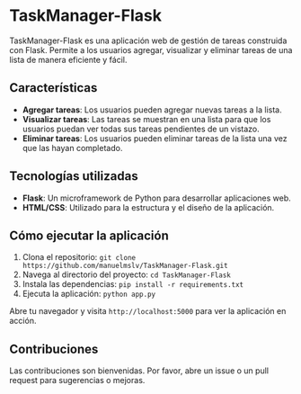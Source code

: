 # TaskManager-Flask

TaskManager-Flask es una aplicación web de gestión de tareas construida con Flask. Permite a los usuarios agregar, visualizar y eliminar tareas de una lista de manera eficiente y fácil.

## Características

- **Agregar tareas**: Los usuarios pueden agregar nuevas tareas a la lista.
- **Visualizar tareas**: Las tareas se muestran en una lista para que los usuarios puedan ver todas sus tareas pendientes de un vistazo.
- **Eliminar tareas**: Los usuarios pueden eliminar tareas de la lista una vez que las hayan completado.

## Tecnologías utilizadas

- **Flask**: Un microframework de Python para desarrollar aplicaciones web.
- **HTML/CSS**: Utilizado para la estructura y el diseño de la aplicación.

## Cómo ejecutar la aplicación

1. Clona el repositorio: `git clone https://github.com/manuelmslv/TaskManager-Flask.git`
2. Navega al directorio del proyecto: `cd TaskManager-Flask`
3. Instala las dependencias: `pip install -r requirements.txt`
4. Ejecuta la aplicación: `python app.py`

Abre tu navegador y visita `http://localhost:5000` para ver la aplicación en acción.

## Contribuciones

Las contribuciones son bienvenidas. Por favor, abre un issue o un pull request para sugerencias o mejoras.


